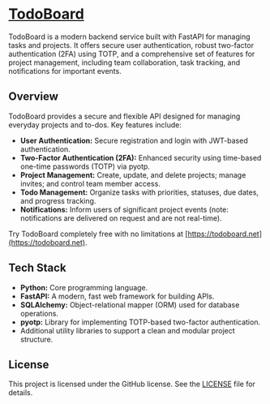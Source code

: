 # [TodoBoard](https://todoboard.net)

TodoBoard is a modern backend service built with FastAPI for managing tasks and projects. It offers secure user authentication, robust two-factor authentication (2FA) using TOTP, and a comprehensive set of features for project management, including team collaboration, task tracking, and notifications for important events.

## Overview

TodoBoard provides a secure and flexible API designed for managing everyday projects and to-dos. Key features include:

- **User Authentication:** Secure registration and login with JWT-based authentication.
- **Two-Factor Authentication (2FA):** Enhanced security using time-based one-time passwords (TOTP) via pyotp.
- **Project Management:** Create, update, and delete projects; manage invites; and control team member access.
- **Todo Management:** Organize tasks with priorities, statuses, due dates, and progress tracking.
- **Notifications:** Inform users of significant project events (note: notifications are delivered on request and are not real-time).

Try TodoBoard completely free with no limitations at [https://todoboard.net](https://todoboard.net).

## Tech Stack

- **Python:** Core programming language.
- **FastAPI:** A modern, fast web framework for building APIs.
- **SQLAlchemy:** Object-relational mapper (ORM) used for database operations.
- **pyotp:** Library for implementing TOTP-based two-factor authentication.
- Additional utility libraries to support a clean and modular project structure.

## License

This project is licensed under the GitHub license. See the [LICENSE](LICENSE) file for details.
